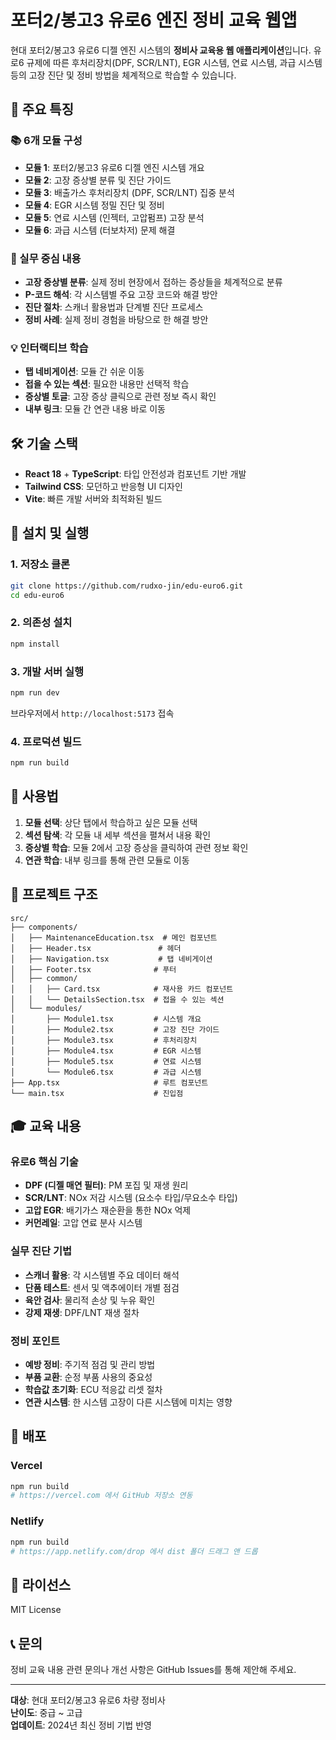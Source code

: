 # 포터2/봉고3 유로6 엔진 정비 교육 웹앱

현대 포터2/봉고3 유로6 디젤 엔진 시스템의 **정비사 교육용 웹 애플리케이션**입니다. 유로6 규제에 따른 후처리장치(DPF, SCR/LNT), EGR 시스템, 연료 시스템, 과급 시스템 등의 고장 진단 및 정비 방법을 체계적으로 학습할 수 있습니다.

## 🎯 주요 특징

### 📚 6개 모듈 구성
- **모듈 1**: 포터2/봉고3 유로6 디젤 엔진 시스템 개요
- **모듈 2**: 고장 증상별 분류 및 진단 가이드
- **모듈 3**: 배출가스 후처리장치 (DPF, SCR/LNT) 집중 분석
- **모듈 4**: EGR 시스템 정밀 진단 및 정비
- **모듈 5**: 연료 시스템 (인젝터, 고압펌프) 고장 분석
- **모듈 6**: 과급 시스템 (터보차저) 문제 해결

### 🔧 실무 중심 내용
- **고장 증상별 분류**: 실제 정비 현장에서 접하는 증상들을 체계적으로 분류
- **P-코드 해석**: 각 시스템별 주요 고장 코드와 해결 방안
- **진단 절차**: 스캐너 활용법과 단계별 진단 프로세스
- **정비 사례**: 실제 정비 경험을 바탕으로 한 해결 방안

### 💡 인터랙티브 학습
- **탭 네비게이션**: 모듈 간 쉬운 이동
- **접을 수 있는 섹션**: 필요한 내용만 선택적 학습
- **증상별 토글**: 고장 증상 클릭으로 관련 정보 즉시 확인
- **내부 링크**: 모듈 간 연관 내용 바로 이동

## 🛠️ 기술 스택

- **React 18** + **TypeScript**: 타입 안전성과 컴포넌트 기반 개발
- **Tailwind CSS**: 모던하고 반응형 UI 디자인
- **Vite**: 빠른 개발 서버와 최적화된 빌드

## 🚀 설치 및 실행

### 1. 저장소 클론
```bash
git clone https://github.com/rudxo-jin/edu-euro6.git
cd edu-euro6
```

### 2. 의존성 설치
```bash
npm install
```

### 3. 개발 서버 실행
```bash
npm run dev
```
브라우저에서 `http://localhost:5173` 접속

### 4. 프로덕션 빌드
```bash
npm run build
```

## 📖 사용법

1. **모듈 선택**: 상단 탭에서 학습하고 싶은 모듈 선택
2. **섹션 탐색**: 각 모듈 내 세부 섹션을 펼쳐서 내용 확인
3. **증상별 학습**: 모듈 2에서 고장 증상을 클릭하여 관련 정보 확인
4. **연관 학습**: 내부 링크를 통해 관련 모듈로 이동

## 📁 프로젝트 구조

```
src/
├── components/
│   ├── MaintenanceEducation.tsx  # 메인 컴포넌트
│   ├── Header.tsx               # 헤더
│   ├── Navigation.tsx           # 탭 네비게이션
│   ├── Footer.tsx              # 푸터
│   ├── common/
│   │   ├── Card.tsx            # 재사용 카드 컴포넌트
│   │   └── DetailsSection.tsx  # 접을 수 있는 섹션
│   └── modules/
│       ├── Module1.tsx         # 시스템 개요
│       ├── Module2.tsx         # 고장 진단 가이드
│       ├── Module3.tsx         # 후처리장치
│       ├── Module4.tsx         # EGR 시스템
│       ├── Module5.tsx         # 연료 시스템
│       └── Module6.tsx         # 과급 시스템
├── App.tsx                     # 루트 컴포넌트
└── main.tsx                    # 진입점
```

## 🎓 교육 내용

### 유로6 핵심 기술
- **DPF (디젤 매연 필터)**: PM 포집 및 재생 원리
- **SCR/LNT**: NOx 저감 시스템 (요소수 타입/무요소수 타입)
- **고압 EGR**: 배기가스 재순환을 통한 NOx 억제
- **커먼레일**: 고압 연료 분사 시스템

### 실무 진단 기법
- **스캐너 활용**: 각 시스템별 주요 데이터 해석
- **단품 테스트**: 센서 및 액추에이터 개별 점검
- **육안 검사**: 물리적 손상 및 누유 확인
- **강제 재생**: DPF/LNT 재생 절차

### 정비 포인트
- **예방 정비**: 주기적 점검 및 관리 방법
- **부품 교환**: 순정 부품 사용의 중요성
- **학습값 초기화**: ECU 적응값 리셋 절차
- **연관 시스템**: 한 시스템 고장이 다른 시스템에 미치는 영향

## 🚀 배포

### Vercel
```bash
npm run build
# https://vercel.com 에서 GitHub 저장소 연동
```

### Netlify
```bash
npm run build
# https://app.netlify.com/drop 에서 dist 폴더 드래그 앤 드롭
```

## 📄 라이선스

MIT License

## 📞 문의

정비 교육 내용 관련 문의나 개선 사항은 GitHub Issues를 통해 제안해 주세요.

---

**대상**: 현대 포터2/봉고3 유로6 차량 정비사  
**난이도**: 중급 ~ 고급  
**업데이트**: 2024년 최신 정비 기법 반영 